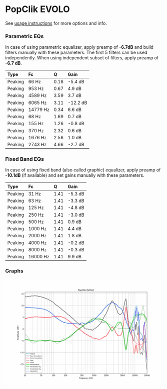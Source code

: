 # PopClik EVOLO
See [usage instructions](https://github.com/jaakkopasanen/AutoEq#usage) for more options and info.

### Parametric EQs
In case of using parametric equalizer, apply preamp of **-6.7dB** and build filters manually
with these parameters. The first 5 filters can be used independently.
When using independent subset of filters, apply preamp of **-6.7 dB**.

| Type    | Fc       |    Q | Gain     |
|:--------|:---------|:-----|:---------|
| Peaking | 66 Hz    | 0.18 | -5.4 dB  |
| Peaking | 953 Hz   | 0.67 | 4.9 dB   |
| Peaking | 4589 Hz  | 3.59 | 3.7 dB   |
| Peaking | 6065 Hz  | 3.11 | -12.2 dB |
| Peaking | 14779 Hz | 0.34 | 6.6 dB   |
| Peaking | 68 Hz    | 1.69 | 0.7 dB   |
| Peaking | 155 Hz   | 1.26 | -0.8 dB  |
| Peaking | 370 Hz   | 2.32 | 0.6 dB   |
| Peaking | 1676 Hz  | 2.56 | 1.0 dB   |
| Peaking | 2743 Hz  | 4.66 | -2.7 dB  |

### Fixed Band EQs
In case of using fixed band (also called graphic) equalizer, apply preamp of **-10.1dB**
(if available) and set gains manually with these parameters.

| Type    | Fc       |    Q | Gain    |
|:--------|:---------|:-----|:--------|
| Peaking | 31 Hz    | 1.41 | -5.3 dB |
| Peaking | 63 Hz    | 1.41 | -3.3 dB |
| Peaking | 125 Hz   | 1.41 | -4.8 dB |
| Peaking | 250 Hz   | 1.41 | -3.0 dB |
| Peaking | 500 Hz   | 1.41 | 0.9 dB  |
| Peaking | 1000 Hz  | 1.41 | 4.4 dB  |
| Peaking | 2000 Hz  | 1.41 | 1.8 dB  |
| Peaking | 4000 Hz  | 1.41 | -0.2 dB |
| Peaking | 8000 Hz  | 1.41 | -0.3 dB |
| Peaking | 16000 Hz | 1.41 | 9.9 dB  |

### Graphs
![](./PopClik%20EVOLO.png)